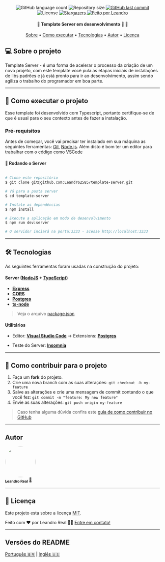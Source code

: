 <p align="center">
  <img alt="GitHub language count" src="https://img.shields.io/github/languages/count/Leandro2585/template-server?color=%2304D361">

  <img alt="Repository size" src="https://img.shields.io/github/repo-size/Leandro2585/template-server">
  
  <a href="https://github.com/Leandro2585/template-server/commits/master">
    <img alt="GitHub last commit" src="https://img.shields.io/github/last-commit/Leandro2585/template-server">
  </a>
    
   <img alt="License" src="https://img.shields.io/badge/license-MIT-brightgreen">
   <a href="https://github.com/Leandro2585/template-server/stargazers">
    <img alt="Stargazers" src="https://img.shields.io/github/stars/Leandro2585/template-server?style=social">
  </a>

  <a href="https://github.com.br/Leandro2585">
    <img alt="Feito por Leandro" src="https://img.shields.io/badge/feito%20por-Leandro-%237519C1">
  </a>  
 
</p>

<h4 align="center"> 
	🚧  Template Server em desenvolvimento 🚀 🚧
</h4>

<p align="center">
 <a href="#-sobre-o-projeto">Sobre</a> •
 <a href="#-como-executar-o-projeto">Como executar</a> • 
 <a href="#-tecnologias">Tecnologias</a> •  
 <a href="#-autor">Autor</a> • 
 <a href="#user-content--licença">Licença</a>
</p>


## 💻 Sobre o projeto

Template Server - é uma forma de acelerar o processo da criação de um novo projeto, com este template você pula as etapas iniciais de instalações de libs padrões e já está pronto para ir ao desenvolvimento, assim sendo agiliza o trabalho do programador em boa parte.

---

## 🚀 Como executar o projeto

Esse template foi desenvolvido com Typescript, portanto certifique-se de que é usual para o seu contexto antes de fazer a instalação.

### Pré-requisitos

Antes de começar, você vai precisar ter instalado em sua máquina as seguintes ferramentas:
[Git](https://git-scm.com), [Node.js](https://nodejs.org/en/). 
Além disto é bom ter um editor para trabalhar com o código como [VSCode](https://code.visualstudio.com/)

#### 🎲 Rodando o Server

```bash

# Clone este repositório
$ git clone git@github.com:Leandro2585/template-server.git

# Vá para a pasta server
$ cd template-server

# Instale as dependências
$ npm install

# Execute a aplicação em modo de desenvolvimento
$ npm run dev:server

# O servidor inciará na porta:3333 - acesse http://localhost:3333 

```

---

## 🛠 Tecnologias

As seguintes ferramentas foram usadas na construção do projeto:

#### [](https://github.com/Leandro2585/Ecoleta#server-nodejs--typescript)**Server**  ([NodeJS](https://nodejs.org/en/)  +  [TypeScript](https://www.typescriptlang.org/))

-   **[Express](https://expressjs.com/)**
-   **[CORS](https://expressjs.com/en/resources/middleware/cors.html)**
-   **[Postgres](https://github.com/mapbox/node-postgres)**
-   **[ts-node](https://github.com/TypeStrong/ts-node)**

> Veja o arquivo  [package.json](https://github.com/Leandro2585/template-server/blob/master/server/package.json)


#### [](https://github.com/Leandro2585/Ecoleta#utilit%C3%A1rios)**Utilitários**
 
-   Editor:  **[Visual Studio Code](https://code.visualstudio.com/)**  → Extensions:  **[Postgres](https://marketplace.visualstudio.com/items?itemName=alexcvzz.vscode-postgres)**

-   Teste do Server:  **[Insomnia](https://insomnia.rest/)**
---


## 💪 Como contribuir para o projeto

1. Faça um **fork** do projeto.
2. Crie uma nova branch com as suas alterações: `git checkout -b my-feature`
3. Salve as alterações e crie uma mensagem de commit contando o que você fez: `git commit -m "feature: My new feature"`
4. Envie as suas alterações: `git push origin my-feature`
> Caso tenha alguma dúvida confira este [guia de como contribuir no GitHub](./CONTRIBUTING.md)

---

##  Autor

<a href="https://github.com/Leandro2585">
 <img style="border-radius: 50%;" src="https://avatars3.githubusercontent.com/u/49343139?s=460&u=56b59618079de8c4b47b717841307605c4eb74f8&v=4" width="100px;" alt=""/>
 <br />
 <sub><b>Leandro Real</b></sub></a> <a href="https://github.com/Leandro2585" title="Leandro">🚀</a>
 <br />

---

## 📝 Licença

Este projeto esta sobre a licença [MIT](./LICENSE).

Feito com ❤️ por Leandro Real 👋🏽 [Entre em contato!](https://www.linkedin.com/in/leandro-r-434b811a5/)

---

##  Versões do README

[Português 🇧🇷](./README-pt.md)  |  [Inglês 🇺🇸](./README.md)
